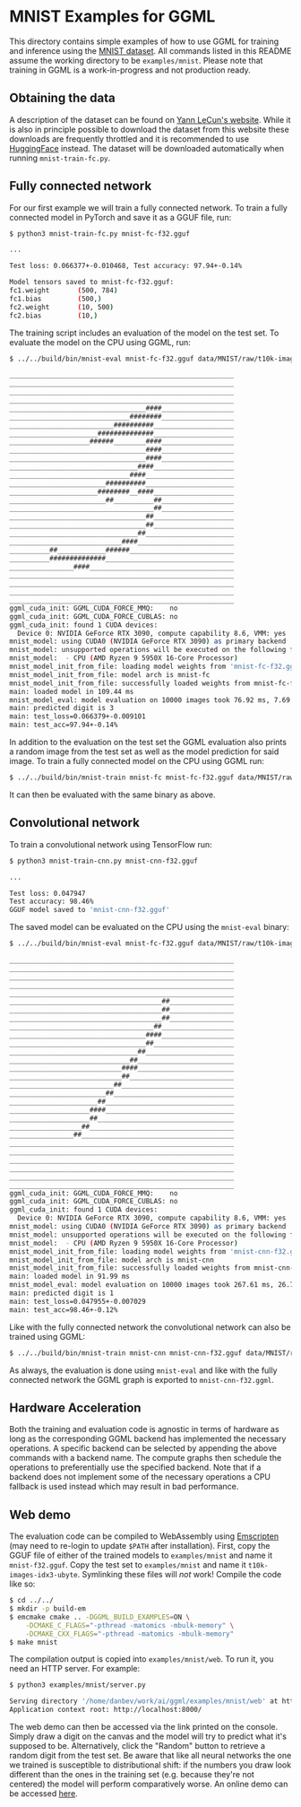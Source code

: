 # MNIST Examples for GGML

This directory contains simple examples of how to use GGML for training and inference using the [MNIST dataset](https://yann.lecun.com/exdb/mnist/).
All commands listed in this README assume the working directory to be `examples/mnist`.
Please note that training in GGML is a work-in-progress and not production ready.

## Obtaining the data

A description of the dataset can be found on [Yann LeCun's website](https://yann.lecun.com/exdb/mnist/).
While it is also in principle possible to download the dataset from this website these downloads are frequently throttled and
it is recommended to use [HuggingFace](https://huggingface.co/datasets/ylecun/mnist) instead.
The dataset will be downloaded automatically when running `mnist-train-fc.py`.

## Fully connected network

For our first example we will train a fully connected network.
To train a fully connected model in PyTorch and save it as a GGUF file, run:

```bash
$ python3 mnist-train-fc.py mnist-fc-f32.gguf

...

Test loss: 0.066377+-0.010468, Test accuracy: 97.94+-0.14%

Model tensors saved to mnist-fc-f32.gguf:
fc1.weight       (500, 784)
fc1.bias         (500,)
fc2.weight       (10, 500)
fc2.bias         (10,)
```

The training script includes an evaluation of the model on the test set.
To evaluate the model on the CPU using GGML, run:

```bash
$ ../../build/bin/mnist-eval mnist-fc-f32.gguf data/MNIST/raw/t10k-images-idx3-ubyte data/MNIST/raw/t10k-labels-idx1-ubyte

________________________________________________________
________________________________________________________
________________________________________________________
________________________________________________________
__________________________________####__________________
______________________________########__________________
__________________________##########____________________
______________________##############____________________
____________________######________####__________________
__________________________________####__________________
__________________________________####__________________
________________________________####____________________
______________________________####______________________
________________________##########______________________
______________________########__####____________________
________________________##__________##__________________
____________________________________##__________________
__________________________________##____________________
__________________________________##____________________
________________________________##______________________
____________________________####________________________
__________##____________######__________________________
__________##############________________________________
________________####____________________________________
________________________________________________________
________________________________________________________
________________________________________________________
________________________________________________________
ggml_cuda_init: GGML_CUDA_FORCE_MMQ:    no
ggml_cuda_init: GGML_CUDA_FORCE_CUBLAS: no
ggml_cuda_init: found 1 CUDA devices:
  Device 0: NVIDIA GeForce RTX 3090, compute capability 8.6, VMM: yes
mnist_model: using CUDA0 (NVIDIA GeForce RTX 3090) as primary backend
mnist_model: unsupported operations will be executed on the following fallback backends (in order of priority):
mnist_model:  - CPU (AMD Ryzen 9 5950X 16-Core Processor)
mnist_model_init_from_file: loading model weights from 'mnist-fc-f32.gguf'
mnist_model_init_from_file: model arch is mnist-fc
mnist_model_init_from_file: successfully loaded weights from mnist-fc-f32.gguf
main: loaded model in 109.44 ms
mnist_model_eval: model evaluation on 10000 images took 76.92 ms, 7.69 us/image
main: predicted digit is 3
main: test_loss=0.066379+-0.009101
main: test_acc=97.94+-0.14%
```

In addition to the evaluation on the test set the GGML evaluation also prints a random image from the test set as well as the model prediction for said image.
To train a fully connected model on the CPU using GGML run:

``` bash
$ ../../build/bin/mnist-train mnist-fc mnist-fc-f32.gguf data/MNIST/raw/train-images-idx3-ubyte data/MNIST/raw/train-labels-idx1-ubyte
```

It can then be evaluated with the same binary as above.

## Convolutional network

To train a convolutional network using TensorFlow run:

```bash
$ python3 mnist-train-cnn.py mnist-cnn-f32.gguf

...

Test loss: 0.047947
Test accuracy: 98.46%
GGUF model saved to 'mnist-cnn-f32.gguf'
```

The saved model can be evaluated on the CPU using the `mnist-eval` binary:

```bash
$ ../../build/bin/mnist-eval mnist-fc-f32.gguf data/MNIST/raw/t10k-images-idx3-ubyte data/MNIST/raw/t10k-labels-idx1-ubyte

________________________________________________________
________________________________________________________
________________________________________________________
________________________________________________________
________________________________________________________
______________________________________##________________
______________________________________##________________
______________________________________##________________
____________________________________##__________________
__________________________________####__________________
__________________________________##____________________
________________________________##______________________
______________________________##________________________
____________________________####________________________
____________________________##__________________________
__________________________##____________________________
________________________##______________________________
______________________##________________________________
____________________####________________________________
____________________##__________________________________
__________________##____________________________________
________________##______________________________________
________________________________________________________
________________________________________________________
________________________________________________________
________________________________________________________
________________________________________________________
________________________________________________________
ggml_cuda_init: GGML_CUDA_FORCE_MMQ:    no
ggml_cuda_init: GGML_CUDA_FORCE_CUBLAS: no
ggml_cuda_init: found 1 CUDA devices:
  Device 0: NVIDIA GeForce RTX 3090, compute capability 8.6, VMM: yes
mnist_model: using CUDA0 (NVIDIA GeForce RTX 3090) as primary backend
mnist_model: unsupported operations will be executed on the following fallback backends (in order of priority):
mnist_model:  - CPU (AMD Ryzen 9 5950X 16-Core Processor)
mnist_model_init_from_file: loading model weights from 'mnist-cnn-f32.gguf'
mnist_model_init_from_file: model arch is mnist-cnn
mnist_model_init_from_file: successfully loaded weights from mnist-cnn-f32.gguf
main: loaded model in 91.99 ms
mnist_model_eval: model evaluation on 10000 images took 267.61 ms, 26.76 us/image
main: predicted digit is 1
main: test_loss=0.047955+-0.007029
main: test_acc=98.46+-0.12%
```

Like with the fully connected network the convolutional network can also be trained using GGML:

``` bash
$ ../../build/bin/mnist-train mnist-cnn mnist-cnn-f32.gguf data/MNIST/raw/train-images-idx3-ubyte data/MNIST/raw/train-labels-idx1-ubyte
```

As always, the evaluation is done using `mnist-eval` and like with the fully connected network the GGML graph is exported to `mnist-cnn-f32.ggml`.

## Hardware Acceleration

Both the training and evaluation code is agnostic in terms of hardware as long as the corresponding GGML backend has implemented the necessary operations.
A specific backend can be selected by appending the above commands with a backend name.
The compute graphs then schedule the operations to preferentially use the specified backend.
Note that if a backend does not implement some of the necessary operations a CPU fallback is used instead which may result in bad performance.

## Web demo

The evaluation code can be compiled to WebAssembly using [Emscripten](https://emscripten.org/) (may need to re-login to update `$PATH` after installation).
First, copy the GGUF file of either of the trained models to `examples/mnist` and name it `mnist-f32.gguf`.
Copy the test set to `examples/mnist` and name it `t10k-images-idx3-ubyte`.
Symlinking these files will *not* work!
Compile the code like so:

```bash
$ cd ../../
$ mkdir -p build-em
$ emcmake cmake .. -DGGML_BUILD_EXAMPLES=ON \
    -DCMAKE_C_FLAGS="-pthread -matomics -mbulk-memory" \
    -DCMAKE_CXX_FLAGS="-pthread -matomics -mbulk-memory"
$ make mnist
```

The compilation output is copied into `examples/mnist/web`.
To run it, you need an HTTP server.
For example:

``` bash
$ python3 examples/mnist/server.py

Serving directory '/home/danbev/work/ai/ggml/examples/mnist/web' at http://localhost:8000
Application context root: http://localhost:8000/
```

The web demo can then be accessed via the link printed on the console.
Simply draw a digit on the canvas and the model will try to predict what it's supposed to be.
Alternatively, click the "Random" button to retrieve a random digit from the test set.
Be aware that like all neural networks the one we trained is susceptible to distributional shift:
if the numbers you draw look different than the ones in the training set
(e.g. because they're not centered) the model will perform comparatively worse.
An online demo can be accessed [here](https://mnist.ggerganov.com).
